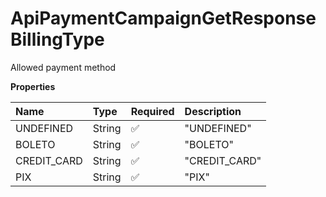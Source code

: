 # ApiPaymentCampaignGetResponseBillingType

Allowed payment method

**Properties**

| Name        | Type   | Required | Description   |
| :---------- | :----- | :------- | :------------ |
| UNDEFINED   | String | ✅       | "UNDEFINED"   |
| BOLETO      | String | ✅       | "BOLETO"      |
| CREDIT_CARD | String | ✅       | "CREDIT_CARD" |
| PIX         | String | ✅       | "PIX"         |

<!-- This file was generated by liblab | https://liblab.com/ -->
